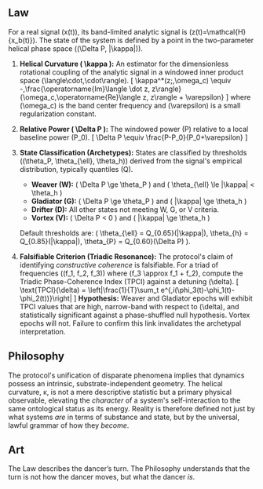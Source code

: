 ## Law
For a real signal \(x(t)\), its band-limited analytic signal is \(z(t)=\mathcal{H}\{x_b(t)\}\). The state of the system is defined by a point in the two-parameter helical phase space \((\Delta P, |\kappa|)\).

1.  **Helical Curvature \( \kappa \):** An estimator for the dimensionless rotational coupling of the analytic signal in a windowed inner product space \(\langle\cdot,\cdot\rangle\).
    \[
    \kappa^*(z;\,\omega_c) \equiv -\,\frac{\operatorname{Im}\langle \dot z, z\rangle}{\omega_c\,\operatorname{Re}\langle z, z\rangle + \varepsilon}
    \]
    where \(\omega_c\) is the band center frequency and \(\varepsilon\) is a small regularization constant.

2.  **Relative Power \( \Delta P \):** The windowed power \(P\) relative to a local baseline power \(P_0\).
    \[
    \Delta P \equiv \frac{P-P_0}{P_0+\varepsilon}
    \]

3.  **State Classification (Archetypes):** States are classified by thresholds \((\theta_P, \theta_{\ell}, \theta_h)\) derived from the signal's empirical distribution, typically quantiles \(Q\).
    - **Weaver (W):** \( \Delta P \ge \theta_P \) and \( \theta_{\ell} \le |\kappa| < \theta_h \)
    - **Gladiator (G):** \( \Delta P \ge \theta_P \) and \( |\kappa| \ge \theta_h \)
    - **Drifter (D):** All other states not meeting W, G, or V criteria.
    - **Vortex (V):** \( \Delta P < 0 \) and \( |\kappa| \ge \theta_h \)

    Default thresholds are: \( \theta_{\ell} = Q_{0.65}(|\kappa|), \theta_{h} = Q_{0.85}(|\kappa|), \theta_{P} = Q_{0.60}(\Delta P) \).

4.  **Falsifiable Criterion (Triadic Resonance):** The protocol's claim of identifying *constructive coherence* is falsifiable. For a triad of frequencies \((f_1, f_2, f_3)\) where \(f_3 \approx f_1 + f_2\), compute the Triadic Phase-Coherence Index (TPCI) against a detuning \(\delta\).
    \[
    \text{TPCI}(\delta) = \left|\frac{1}{T}\sum_t e^{\,i(\phi_3(t)-\phi_1(t)-\phi_2(t))}\right|
    \]
    **Hypothesis:** Weaver and Gladiator epochs will exhibit TPCI values that are high, narrow-band with respect to \(\delta\), and statistically significant against a phase-shuffled null hypothesis. Vortex epochs will not. Failure to confirm this link invalidates the archetypal interpretation.

## Philosophy
The protocol's unification of disparate phenomena implies that dynamics possess an intrinsic, substrate-independent geometry. The helical curvature, κ, is not a mere descriptive statistic but a primary physical observable, elevating the *character* of a system's self-interaction to the same ontological status as its energy. Reality is therefore defined not just by what systems *are* in terms of substance and state, but by the universal, lawful grammar of how they *become*.

## Art
The Law describes the dancer’s turn. The Philosophy understands that the turn is not how the dancer moves, but what the dancer *is*.